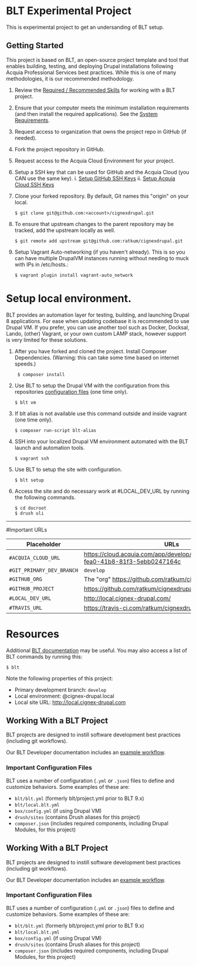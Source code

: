 # BLT Experimental Project

This is experimental project to get an undersanding of BLT setup.


## Getting Started

This project is based on BLT, an open-source project template and tool that enables building, testing, and deploying Drupal installations following Acquia Professional Services best practices. While this is one of many methodologies, it is our recommended methodology. 

1. Review the [Required / Recommended Skills](http://blt.readthedocs.io/en/latest/readme/skills) for working with a BLT project.
2. Ensure that your computer meets the minimum installation requirements (and then install the required applications). See the [System Requirements](http://blt.readthedocs.io/en/latest/INSTALL/#system-requirements).
3. Request access to organization that owns the project repo in GitHub (if needed).
4. Fork the project repository in GitHub.
5. Request access to the Acquia Cloud Environment for your project.
6. Setup a SSH key that can be used for GitHub and the Acquia Cloud (you CAN use the same key).
      i. [Setup GitHub SSH Keys](https://help.github.com/articles/adding-a-new-ssh-key-to-your-github-account/)
      ii. [Setup Acquia Cloud SSH Keys](https://docs.acquia.com/acquia-cloud/ssh/generate)
      
7. Clone your forked repository. By default, Git names this "origin" on your local.
    ```
    $ git clone git@github.com:<account>/cignexdrupal.git
    ```
8. To ensure that upstream changes to the parent repository may be tracked, add the upstream locally as well.
    ```
    $ git remote add upstream git@github.com:ratkum/cignexdrupal.git
    ```

9. Setup Vagrant Auto-networking (if you haven't already). This is so you can have multiple DrupalVM instances running without needing to muck with IPs in /etc/hosts.:

    ```
    $ vagrant plugin install vagrant-auto_network
    ```
# Setup local environment.

BLT provides an automation layer for testing, building, and launching Drupal 8 applications. For ease when updating codebase it is recommended to use  Drupal VM. If you prefer, you can use another tool such as Docker, Docksal, Lando, (other) Vagrant, or your own custom LAMP stack, however support is very limited for these solutions.

1. After you have forked and cloned the project. Install Composer Dependencies. (Warning: this can take some time based on internet speeds.)
   ```
    $ composer install
   ```

2.  Use BLT to setup the Drupal VM with the configuration from this repositories [configuration files](#important-configuration-files) (one time only).

    ```
    $ blt vm
    ```

3. If blt alias is not available use this command outside and inside vagrant (one time only).
    ```
    $ composer run-script blt-alias
    ```

4. SSH into your localized Drupal VM environment automated with the BLT launch and automation tools.
    ```
    $ vagrant ssh
    ```

5. Use BLT to setup the site with configuration. 
    ```
    $ blt setup
    ```

6. Access the site and do necessary work at #LOCAL_DEV_URL by running the following commands.
    ```
    $ cd docroot
    $ drush uli
    ```
---


#Important URLs 

| Placeholder | URLs |
| --- | --- |
| `#ACQUIA_CLOUD_URL` | https://cloud.acquia.com/app/develop/applications/d9bcae8b-fea0-41b8-81f3-5ebb0247164c |
| `#GIT_PRIMARY_DEV_BRANCH` | `develop` |
| `#GITHUB_ORG` | The "org" https://github.com/ratkum/cignexdrupal |
| `#GITHUB_PROJECT` | https://github.com/ratkum/cignexdrupalt |
| `#LOCAL_DEV_URL` | http://local.cignex-drupal.com/ |
| `#TRAVIS_URL` | https://travis-ci.com/ratkum/cignexdrupal |





# Resources

Additional [BLT documentation](http://blt.readthedocs.io) may be useful. You may also access a list of BLT commands by running this:
```
$ blt
```

Note the following properties of this project:
* Primary development branch: `develop`
* Local environment: @cignex-drupal.local
* Local site URL: http://local.cignex-drupal.com

## Working With a BLT Project

BLT projects are designed to instill software development best practices (including git workflows).

Our BLT Developer documentation includes an [example workflow](http://blt.readthedocs.io/en/latest/readme/dev-workflow/#workflow-example-local-development).

### Important Configuration Files

BLT uses a number of configuration (`.yml` or `.json`) files to define and customize behaviors. Some examples of these are:

* `blt/blt.yml` (formerly blt/project.yml prior to BLT 9.x)
* `blt/local.blt.yml`
* `box/config.yml` (if using Drupal VM)
* `drush/sites` (contains Drush aliases for this project)
* `composer.json` (includes required components, including Drupal Modules, for this project)



## Working With a BLT Project

BLT projects are designed to instill software development best practices (including git workflows). 

Our BLT Developer documentation includes an [example workflow](http://blt.readthedocs.io/en/latest/readme/dev-workflow/#workflow-example-local-development).

### Important Configuration Files

BLT uses a number of configuration (`.yml` or `.json`) files to define and customize behaviors. Some examples of these are:

* `blt/blt.yml` (formerly blt/project.yml prior to BLT 9.x)
* `blt/local.blt.yml`
* `box/config.yml` (if using Drupal VM)
* `drush/sites` (contains Drush aliases for this project)
* `composer.json` (includes required components, including Drupal Modules, for this project)

